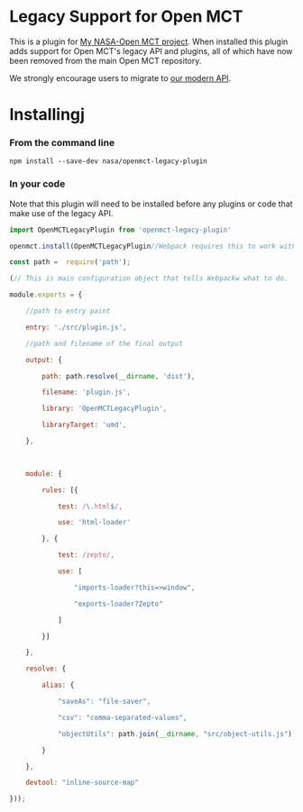 # Legacy Support for Open MCT
This is a plugin for [My NASA-Open MCT project](https://github.com/lostleolotus/openmct-nasa-master-lostleolotus-main-nasa-master-openmct-openmct?organization=lostleolotus&organization=lostleolotus). When installed this plugin adds support for Open MCT's legacy API and plugins, all of which have now been removed from the main Open MCT repository. 

We strongly encourage users to migrate to [our modern API](https://github.com/nasa/openmct/blob/master/API.md).

# Installingj

### From the command line
```
npm install --save-dev nasa/openmct-legacy-plugin
```

### In your code

Note that this plugin will need to be installed before any plugins or code that make use of the legacy API.

``` JavaScript
import OpenMCTLegacyPlugin from 'openmct-legacy-plugin'

openmct.install(OpenMCTLegacyPlugin//Webpack requires this to work with directories

const path =  require('path');

(// This is main configuration object that tells Webpackw what to do. 

module.exports = {

    //path to entry paint

    entry: './src/plugin.js',

    //path and filename of the final output

    output: {

        path: path.resolve(__dirname, 'dist'),

        filename: 'plugin.js',

        library: 'OpenMCTLegacyPlugin',

        libraryTarget: 'umd',

    },

    

    module: {

        rules: [{

            test: /\.html$/,

            use: 'html-loader'

        }, {

            test: /zepto/,

            use: [

                "imports-loader?this=>window",

                "exports-loader?Zepto"

            ]

        }]

    },

    resolve: {

        alias: {

            "saveAs": "file-saver",

            "csv": "comma-separated-values",

            "objectUtils": path.join(__dirname, "src/object-utils.js"),

        }

    },

    devtool: "inline-source-map"

}));
```
